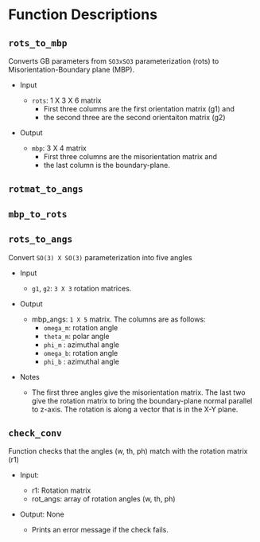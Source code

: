 # Function Descriptions

## `rots_to_mbp`

Converts GB parameters from `SO3xSO3` parameterization (rots) to 
Misorientation-Boundary plane (MBP).

- Input
	+ `rots`: 1 X 3 X 6 matrix
        - First three columns are the first orientation matrix (g1) and
        - the second three are the second orientaiton matrix (g2)

- Output
	+ `mbp`: 3 X 4 matrix
        - First three columns are the misorientation matrix and 
        - the last column is the boundary-plane.

## `rotmat_to_angs`

## `mbp_to_rots`

## `rots_to_angs`

Convert `SO(3) X SO(3)` parameterization into five angles

- Input
  + `g1`, `g2`: `3 X 3` rotation matrices.

- Output
  + mbp_angs: `1 X 5` matrix. The columns are as follows:
	- `omega_m`: rotation angle
	- `theta_m`: polar angle
	- `phi_m`  : azimuthal angle
	- `omega_b`: rotation angle
	- `phi_b`  : azimuthal angle

- Notes
	+ The first three angles give the misorientation matrix. The last two give the rotation matrix to bring the boundary-plane normal parallel to z-axis. The rotation is along a vector that is in the X-Y plane.


## `check_conv`


Function checks that the angles (w, th, ph) match with the rotation
matrix (r1)

- Input:
  + r1: Rotation matrix
  + rot_angs: array of rotation angles (w, th, ph)

- Output: None
  + Prints an error message if the check fails.

